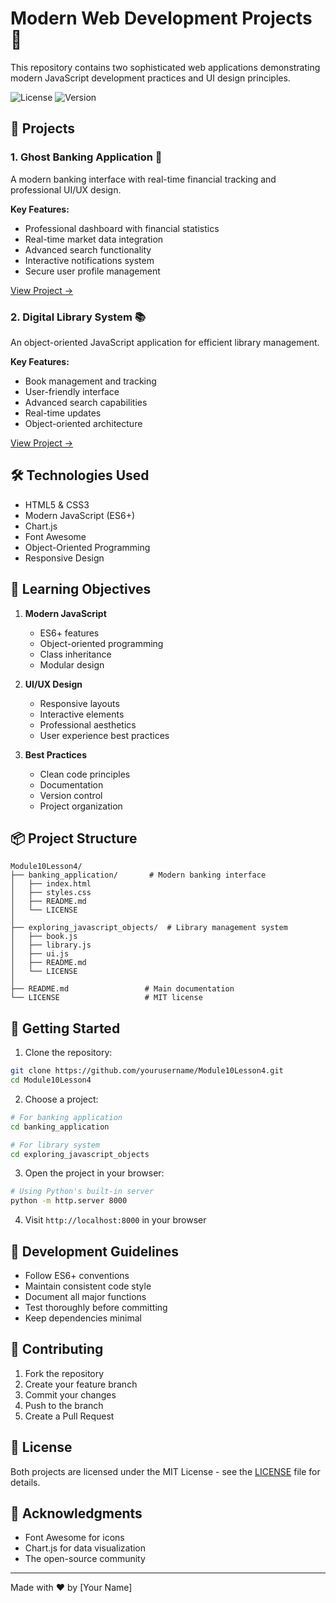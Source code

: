 # Modern Web Development Projects 🚀

This repository contains two sophisticated web applications demonstrating modern JavaScript development practices and UI design principles.

![License](https://img.shields.io/badge/license-MIT-blue.svg)
![Version](https://img.shields.io/badge/version-1.0.0-green.svg)

## 📂 Projects

### 1. Ghost Banking Application 🏦
A modern banking interface with real-time financial tracking and professional UI/UX design.

**Key Features:**
- Professional dashboard with financial statistics
- Real-time market data integration
- Advanced search functionality
- Interactive notifications system
- Secure user profile management

[View Project →](./banking_application)

### 2. Digital Library System 📚
An object-oriented JavaScript application for efficient library management.

**Key Features:**
- Book management and tracking
- User-friendly interface
- Advanced search capabilities
- Real-time updates
- Object-oriented architecture

[View Project →](./exploring_javascript_objects)

## 🛠 Technologies Used

- HTML5 & CSS3
- Modern JavaScript (ES6+)
- Chart.js
- Font Awesome
- Object-Oriented Programming
- Responsive Design

## 🎯 Learning Objectives

1. **Modern JavaScript**
   - ES6+ features
   - Object-oriented programming
   - Class inheritance
   - Modular design

2. **UI/UX Design**
   - Responsive layouts
   - Interactive elements
   - Professional aesthetics
   - User experience best practices

3. **Best Practices**
   - Clean code principles
   - Documentation
   - Version control
   - Project organization

## 📦 Project Structure

```
Module10Lesson4/
├── banking_application/       # Modern banking interface
│   ├── index.html
│   ├── styles.css
│   ├── README.md
│   └── LICENSE
│
├── exploring_javascript_objects/  # Library management system
│   ├── book.js
│   ├── library.js
│   ├── ui.js
│   ├── README.md
│   └── LICENSE
│
├── README.md                 # Main documentation
└── LICENSE                   # MIT license
```

## 🚀 Getting Started

1. Clone the repository:
```bash
git clone https://github.com/yourusername/Module10Lesson4.git
cd Module10Lesson4
```

2. Choose a project:
```bash
# For banking application
cd banking_application

# For library system
cd exploring_javascript_objects
```

3. Open the project in your browser:
```bash
# Using Python's built-in server
python -m http.server 8000
```

4. Visit `http://localhost:8000` in your browser

## 📝 Development Guidelines

- Follow ES6+ conventions
- Maintain consistent code style
- Document all major functions
- Test thoroughly before committing
- Keep dependencies minimal

## 👥 Contributing

1. Fork the repository
2. Create your feature branch
3. Commit your changes
4. Push to the branch
5. Create a Pull Request

## 📄 License

Both projects are licensed under the MIT License - see the [LICENSE](LICENSE) file for details.

## 🙏 Acknowledgments

- Font Awesome for icons
- Chart.js for data visualization
- The open-source community

---

Made with ❤️ by [Your Name]
